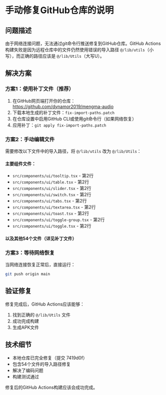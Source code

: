 # 手动修复GitHub仓库的说明

## 问题描述
由于网络连接问题，无法通过git命令行推送修复到GitHub仓库。GitHub Actions构建失败是因为远程仓库中的文件仍然使用错误的导入路径 `@/lib/utils`（小写），而正确的路径应该是 `@/lib/Utils`（大写U）。

## 解决方案

### 方案1：使用补丁文件（推荐）
1. 在GitHub网页端打开你的仓库：https://github.com/dynamor2019/mengma-audio
2. 下载本地生成的补丁文件：`fix-import-paths.patch`
3. 在仓库设置中启用GitHub CLI或使用git命令行（如果网络恢复）
4. 应用补丁：`git apply fix-import-paths.patch`

### 方案2：手动编辑文件
需要修改以下文件中的导入路径，将 `@/lib/utils` 改为 `@/lib/Utils`：

#### 主要组件文件：
- `src/components/ui/tooltip.tsx` - 第2行
- `src/components/ui/table.tsx` - 第2行  
- `src/components/ui/slider.tsx` - 第2行
- `src/components/ui/switch.tsx` - 第2行
- `src/components/ui/tabs.tsx` - 第2行
- `src/components/ui/textarea.tsx` - 第2行
- `src/components/ui/toast.tsx` - 第2行
- `src/components/ui/toggle-group.tsx` - 第2行
- `src/components/ui/toggle.tsx` - 第2行

#### 以及其他54个文件（详见补丁文件）

### 方案3：等待网络恢复
当网络连接恢复正常后，直接运行：
```bash
git push origin main
```

## 验证修复
修复完成后，GitHub Actions应该能够：
1. 找到正确的 `@/lib/Utils` 文件
2. 成功完成构建
3. 生成APK文件

## 技术细节
- 本地仓库已完全修复（提交 7419d0f）
- 包含54个文件的导入路径修复
- 解决了编码问题
- 构建测试通过

修复后的GitHub Actions构建应该会成功完成。